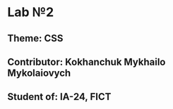 # Lab №2
## Theme: CSS
## Contributor: Kokhanchuk Mykhailo Mykolaiovych
## Student of: IA-24, FICT

